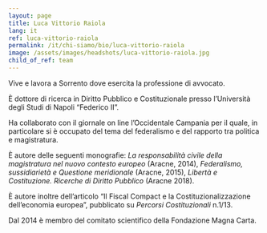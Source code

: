 ```yaml
---
layout: page
title: Luca Vittorio Raiola
lang: it
ref: luca-vittorio-raiola
permalink: /it/chi-siamo/bio/luca-vittorio-raiola
image: /assets/images/headshots/luca-vittorio-raiola.jpg
child_of_ref: team
---
```


Vive e lavora a Sorrento dove esercita la professione di avvocato.

È dottore di ricerca in Diritto Pubblico e Costituzionale presso l’Università degli
Studi di Napoli “Federico II”.

Ha collaborato con il giornale on line l’Occidentale Campania per il quale, in
particolare si è occupato del tema del federalismo e del rapporto tra politica e
magistratura.

È autore delle seguenti monografie: *La responsabilità civile della magistratura nel
nuovo contesto europeo* (Aracne, 2014), *Federalismo, sussidiarietà e Questione
meridionale* (Aracne, 2015), *Libertà e Costituzione. Ricerche di Diritto Pubblico*
(Aracne 2018).

È autore inoltre dell’articolo “Il Fiscal Compact e la Costituzionalizzazione
dell’economia europea”, pubblicato su *Percorsi Costituzionali* n.1/13.

Dal 2014 è membro del comitato scientifico della Fondazione Magna Carta.
